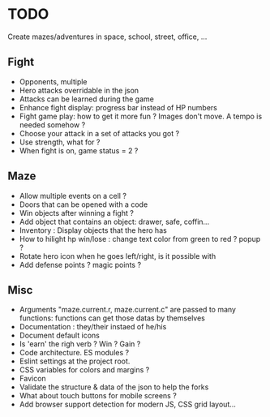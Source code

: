 # TODO

Create mazes/adventures in space, school, street, office, ...

## Fight

- Opponents, multiple
- Hero attacks overridable in the json
- Attacks can be learned during the game
- Enhance fight display: progress bar instead of HP numbers
- Fight game play: how to get it more fun ? Images don't move. A tempo is needed somehow ?
- Choose your attack in a set of attacks you got ?
- Use strength, what for ?
- When fight is on, game status = 2 ?

## Maze

- Allow multiple events on a cell ?
- Doors that can be opened with a code
- Win objects after winning a fight ?
- Add object that contains an object: drawer, safe, coffin...
- Inventory : Display objects that the hero has
- How to hilight hp win/lose : change text color from green to red ? popup ?
- Rotate hero icon when he goes left/right, is it possible with 
- Add defense points ? magic points ?

## Misc

- Arguments "maze.current.r, maze.current.c" are passed to many functions: functions can get those datas by themselves
- Documentation : they/their instaed of he/his
- Document default icons
- Is 'earn' the righ verb ? Win ? Gain ?
- Code architecture. ES modules ?
- Eslint settings at the project root.
- CSS variables for colors and margins ?
- Favicon
- Validate the structure & data of the json to help the forks
- What about touch buttons for mobile screens ?
- Add browser support detection for modern JS, CSS grid layout...